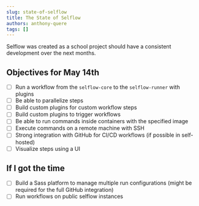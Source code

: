 ```yaml
---
slug: state-of-selflow
title: The State of Selflow
authors: anthony-quere
tags: []
---
```


Selflow was created as a school project should have a consistent development over the next months.

## Objectives for May 14th

- [ ] Run a workflow from the `selflow-core` to the `selflow-runner` with plugins
- [ ] Be able to parallelize steps
- [ ] Build custom plugins for custom workflow steps
- [ ] Build custom plugins to trigger workflows
- [ ] Be able to run commands inside containers with the specified image
- [ ] Execute commands on a remote machine with SSH
- [ ] Strong integration with GitHub for CI/CD workflows (if possible in self-hosted)
- [ ] Visualize steps using a UI

## If I got the time

- [ ] Build a Sass platform to manage multiple run configurations (might be required for the full GitHub integration)
- [ ] Run workflows on public selflow instances
